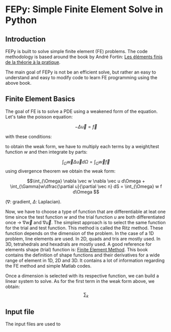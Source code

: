 # FEPy: Simple Finite Element Solve in Python
## Introduction

FEPy is built to solve simple finite element (FE) problems. The code methodology is based around the book by André Fortin: [Les éléments finis de la théorie à la pratique](https://giref.ulaval.ca/afortin/elements_finis.pdf).

The main goal of FEPy is not be an efficient solve, but rather an easy to understand and easy to modify code to learn FE programming using the above book.

## Finite Element Basics

The goal of FE is to solve a PDE using a weakened form of the equation. Let's take the poisson equation:

$$-\Delta \vec u = \vec f$$ 

with these conditions:


to obtain the weak form, we have to multiply each terms by a weight/test function $w$ and then integrate by parts:

$$\int_{\Omega}\vec w \Delta \vec u d\Omega = \int_{\Omega} \vec w \vec f$$
using divergence theorem we obtain the weak form:

$$\int_{\Omega} \nabla \vec w \nabla \vec u d\Omega + \int_{\Gamma}w\dfrac{\partial u}{\partial \vec n} dS = \int_{\Omega} w f d\Omega $$

($\nabla$: gradient, $\Delta$: Laplacian).

Now, we have to choose a type of function that are differentiable at leat one time since the test function $w$ and the trial function $u$ are both differentiated once &rarr; $\nabla \vec w$ and $\nabla \vec u$. The simplest approach is to select the same function for the trial and test function. This method is called the Ritz method. These function depends on the dimension of the problem. In the case of a 1D problem, line elements are used. In 2D, quads and tris are mostly used. In 3D, tetrahedrals and hexadrals are mostly used. A good reference for elements shape (trial) function is: [Finite Element Method](https://onlinelibrary.wiley.com/doi/book/10.1002/9781118569764). This book contains the definition of shape functions and their derivatives for a wide range of element in 1D, 2D and 3D. It contains a lot of information regarding the FE method and simple Matlab codes.

Once a dimension is selected with its respective function, we can build a linear system to solve. As for the first term in the weak form above, we obtain:
$$\sum_{k}$$
## Input file

The input files are used to 